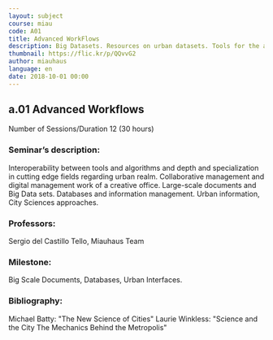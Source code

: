 ```yaml
---
layout: subject
course: miau
code: A01
title: Advanced WorkFlows
description: Big Datasets. Resources on urban datasets. Tools for the analisys and design in complex data environments. GiS and Territory
thumbnail: https://flic.kr/p/QQvvG2
author: miauhaus
language: en
date: 2018-10-01 00:00
---
```

## a.01 Advanced Workflows
Number of Sessions/Duration 12 (30 hours)

### Seminar’s description:
Interoperability between tools and algorithms and depth and specialization in cutting edge fields regarding urban realm. Collaborative management and digital management work of a creative office. Large-scale documents and Big Data sets. Databases and information management. Urban information, City Sciences approaches.

### Professors:
Sergio del Castillo Tello, Miauhaus Team

### Milestone:
Big Scale Documents, Databases, Urban Interfaces. 

### Bibliography:
Michael Batty: "The New Science of Cities" 
Laurie Winkless: "Science and the City The Mechanics Behind the Metropolis"

